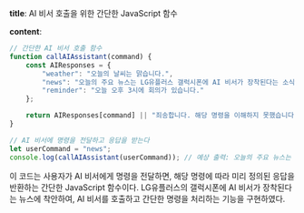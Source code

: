 **title**: AI 비서 호출을 위한 간단한 JavaScript 함수

**content**:
```javascript
// 간단한 AI 비서 호출 함수
function callAIAssistant(command) {
    const AIResponses = {
        "weather": "오늘의 날씨는 맑습니다.",
        "news": "오늘의 주요 뉴스는 LG유플러스 갤럭시폰에 AI 비서가 장착된다는 소식입니다.",
        "reminder": "오늘 오후 3시에 회의가 있습니다."
    };

    return AIResponses[command] || "죄송합니다. 해당 명령을 이해하지 못했습니다.";
}

// AI 비서에 명령을 전달하고 응답을 받는다
let userCommand = "news";
console.log(callAIAssistant(userCommand)); // 예상 출력: 오늘의 주요 뉴스는 LG유플러스 갤럭시폰에 AI 비서가 장착된다는 소식입니다.
```

이 코드는 사용자가 AI 비서에게 명령을 전달하면, 해당 명령에 따라 미리 정의된 응답을 반환하는 간단한 JavaScript 함수이다. LG유플러스의 갤럭시폰에 AI 비서가 장착된다는 뉴스에 착안하여, AI 비서를 호출하고 간단한 명령을 처리하는 기능을 구현하였다.